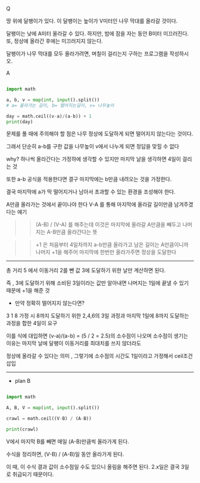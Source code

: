 Q

땅 위에 달팽이가 있다. 이 달팽이는 높이가 V미터인 나무 막대를 올라갈 것이다.

달팽이는 낮에 A미터 올라갈 수 있다. 하지만, 밤에 잠을 자는 동안 B미터 미끄러진다. 또, 정상에 올라간 후에는 미끄러지지 않는다.

달팽이가 나무 막대를 모두 올라가려면, 며칠이 걸리는지 구하는 프로그램을 작성하시오.

A

```python

import math

a, b, v = map(int, input().split())
# a= 올라가는 길이, b= 떨어지는길이, v= 나무높이 

day = math.ceil((v-a)/(a-b)) + 1
print(day)

```

문제를 풀 때에 주의해야 할 점은 나무 정상에 도달하게 되면 떨어지지 않는다는 것이다. 

그래서 단순히 a-b를 구한 값을 나무높이 v에서 나누게 되면 정답을 맞힐 수 없다

why? 하나씩 올라간다는 가정하에 생각할 수 있지만 마지막 날을 생각하면 4일이 걸리는 것 

또한 a-b 공식을 적용한다면 결구 마지막에는 b만큼 내려오는 것을 가정한다. 

결국 마지막에 a가 딱 떨어지거나 남아서 초과할 수 있는 환경을 조성해야 한다. 

A만큼 올라가는 것에서 끝이나야 한다 V-A 를 통해 마지막에 올라갈 길이만큼 남겨주겠다는 얘기

>> (A-B) / (V-A) 를 해주는데 이것은 마지막에 올라갈 A만큼을 빼두고 나머지는 A-B만큼 올라간다는 뜻

>> +1 은 처음부터 4일차까지 a-b만큼 올라가고 남은 길이는 A만큼이니까 나머지 +1을 해주어 마지막에 한번만 올라가주면 정상을 도달한다

---

총 거리 5 에서 이동거리 2를 뺀 값 3에 도달하기 위한 날만 계산하면 된다.

즉 , 3에 도달하기 위해 소비된 3일이라는 값만 알아내면 나머지는 1일에 끝낼 수 있기 때문에 +1을 해준 것

- 만약 정확히 떨어지지 않는다면?

3 1 8 가정 시 8까지 도달하기 위한 2,4,6의 3일 과정과 마지막 1일에 8까지 도달하는 과정을 합한 4일이 요구

이를 식에 대입하면 (v-a)/(a-b) = (5 / 2 = 2.5)의 소수점이 나오며 소수점이 생기는 이유는 마지막 날에 달팽이 이동거리를 최대치를 쓰지 않더라도

정상에 올라갈 수 있다는 의미 , 그렇기에 소수점의 시간도 1일이라고 가정해서 ceil조건 삽입


---

 - plan B


```python

import math

A, B, V = map(int, input().split())

crawl = math.ceil((V-B) / (A-B))

print(crawl)

```

V에서 마지막 B를 빼면 매일 (A-B)만큼씩 올라가게 된다.

수식을 정리하면, (V-B) / (A-B)일 동안 올라가게 된다.

이 때, 이 수식 결과 값이 소수점일 수도 있으니 올림을 해주면 된다. 2.x일은 결국 3일로 취급되기 때문이다.

